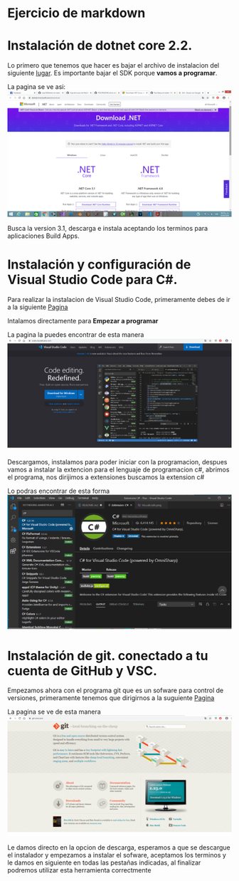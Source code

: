 # Ejercicio de markdown


# Instalación de dotnet core 2.2.
Lo primero que tenemos que hacer es bajar el archivo de instalacion del siguiente [lugar](https://dotnet.microsoft.com/download/dotnet-core/3.0).
Es importante bajar el SDK porque **vamos a programar**.

La pagina se ve  asi:
![Sitio web](./IMG/netcore.png)

Busca la version 3.1, descarga e instala aceptando los terminos para aplicaciones Build Apps. 

# Instalación y configuración de Visual Studio Code para C#.
Para realizar la instalacion de Visual Studio Code, primeramente debes de ir a la siguiente [Pagina](https://code.visualstudio.com/)

Intalamos directamente para **Empezar a programar**

La pagina la puedes encontrar de esta manera
![Sitio web](./IMG/Visualcode.png)

Descargamos, instalamos para poder iniciar con la programacion, despues vamos a instalar la extencion para el lenguaje de programacion c#, abrimos el programa, nos dirijimos a extensiones buscamos la extension c#

Lo podras encontrar de esta forma
![Extension](./IMG/vcode.png)


# Instalación de git. conectado a tu cuenta de GitHub y VSC.

Empezamos ahora con el programa git que es un sofware para control de versiones, primeramente tenemos que dirigirnos a la suguiente [Pagina](https://git-scm.com/)

La pagina se ve de esta manera
![Sitio web](./IMG/git.png)

Le damos directo en la opcion de descarga, esperamos a que se descargue el instalador y empezamos a instalar el sofware, aceptamos los terminos y le damos en siguiente en todas las pestañas indicadas, al finalizar podremos utilizar esta herramienta correctmente






